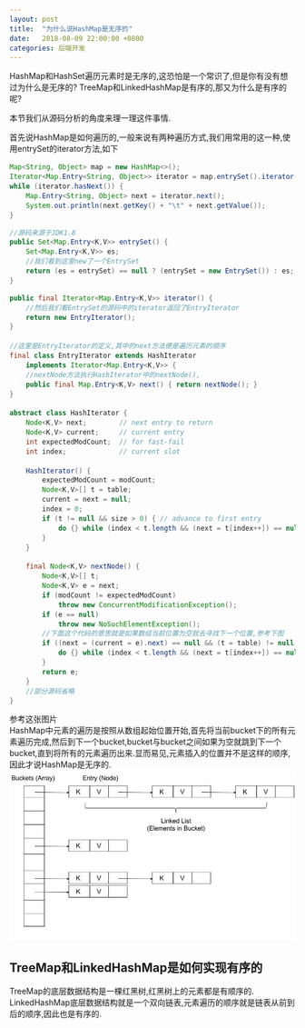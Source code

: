 ```yaml
---
layout: post
title:  "为什么说HashMap是无序的"
date:   2018-08-09 22:00:00 +0800
categories: 后端开发
---
```


HashMap和HashSet遍历元素时是无序的,这恐怕是一个常识了,但是你有没有想过为什么是无序的?
TreeMap和LinkedHashMap是有序的,那又为什么是有序的呢?

本节我们从源码分析的角度来理一理这件事情.  

首先说HashMap是如何遍历的,一般来说有两种遍历方式,我们用常用的这一种,使用entrySet的iterator方法,如下

```java
Map<String, Object> map = new HashMap<>();
Iterator<Map.Entry<String, Object>> iterator = map.entrySet().iterator();
while (iterator.hasNext()) {
    Map.Entry<String, Object> next = iterator.next();
    System.out.println(next.getKey() + "\t" + next.getValue());
}
```

```java
//源码来源于JDK1.8
public Set<Map.Entry<K,V>> entrySet() {
    Set<Map.Entry<K,V>> es;
    //我们看到这里new了一个EntrySet
    return (es = entrySet) == null ? (entrySet = new EntrySet()) : es;
}
```

```java
public final Iterator<Map.Entry<K,V>> iterator() {
    //然后我们看EntrySet的源码中的iterator返回了EntryIterator
    return new EntryIterator();
}

//这里是EntryIterator的定义,其中的next方法便是遍历元素的顺序
final class EntryIterator extends HashIterator
    implements Iterator<Map.Entry<K,V>> {
    //nextNode方法执行HashIterator中的nextNode(),
    public final Map.Entry<K,V> next() { return nextNode(); }
}

abstract class HashIterator {
    Node<K,V> next;        // next entry to return
    Node<K,V> current;     // current entry
    int expectedModCount;  // for fast-fail
    int index;             // current slot

    HashIterator() {
        expectedModCount = modCount;
        Node<K,V>[] t = table;
        current = next = null;
        index = 0;
        if (t != null && size > 0) { // advance to first entry
            do {} while (index < t.length && (next = t[index++]) == null);
        }
    }

    final Node<K,V> nextNode() {
        Node<K,V>[] t;
        Node<K,V> e = next;
        if (modCount != expectedModCount)
            throw new ConcurrentModificationException();
        if (e == null)
            throw new NoSuchElementException();
        //下面这个代码的意思就是如果数组当前位置为空就去寻找下一个位置,参考下图
        if ((next = (current = e).next) == null && (t = table) != null) {
            do {} while (index < t.length && (next = t[index++]) == null);
        }
        return e;
    }
    //部分源码省略
}
```

参考这张图片  
HashMap中元素的遍历是按照从数组起始位置开始,首先将当前bucket下的所有元素遍历完成,然后到下一个bucket,bucket与bucket之间如果为空就跳到下一个bucket,直到将所有的元素遍历出来.显而易见,元素插入的位置并不是这样的顺序,因此才说HashMap是无序的.
![sxx](/assets/hashmap.jpg)

## TreeMap和LinkedHashMap是如何实现有序的

TreeMap的底层数据结构是一棵红黑树,红黑树上的元素都是有顺序的.  
LinkedHashMap底层数据结构就是一个双向链表,元素遍历的顺序就是链表从前到后的顺序,因此也是有序的.